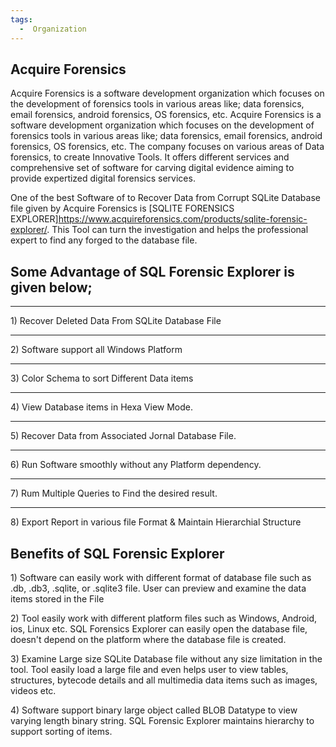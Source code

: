```yaml
---
tags:
  -  Organization
---
```

## Acquire Forensics

Acquire Forensics is a software development organization which focuses
on the development of forensics tools in various areas like; data
forensics, email forensics, android forensics, OS forensics, etc.
Acquire Forensics is a software development organization which focuses
on the development of forensics tools in various areas like; data
forensics, email forensics, android forensics, OS forensics, etc. The
company focuses on various areas of Data forensics, to create Innovative
Tools. It offers different services and comprehensive set of software
for carving digital evidence aiming to provide expertized digital
forensics services.

One of the best Software of to Recover Data from Corrupt SQLite Database
file given by Acquire Forensics is \[SQLITE FORENSICS
EXPLORER\]<https://www.acquireforensics.com/products/sqlite-forensic-explorer/>.
This Tool can turn the investigation and helps the professional expert
to find any forged to the database file.

## Some Advantage of SQL Forensic Explorer is given below;

------------------------------------------------------------------------

1\) Recover Deleted Data From SQLite Database File

------------------------------------------------------------------------

2\) Software support all Windows Platform

------------------------------------------------------------------------

3\) Color Schema to sort Different Data items

------------------------------------------------------------------------

4\) View Database items in Hexa View Mode.

------------------------------------------------------------------------

5\) Recover Data from Associated Jornal Database File.

------------------------------------------------------------------------

6\) Run Software smoothly without any Platform dependency.

------------------------------------------------------------------------

7\) Rum Multiple Queries to Find the desired result.

------------------------------------------------------------------------

8\) Export Report in various file Format & Maintain Hierarchial
Structure

## Benefits of SQL Forensic Explorer

1\) Software can easily work with different format of database file such
as .db, .db3, .sqlite, or .sqlite3 file. User can preview and examine
the data items stored in the File

2\) Tool easily work with different platform files such as Windows,
Android, ios, Linux etc. SQL Forensics Explorer can easily open the
database file, doesn't depend on the platform where the database file is
created.

3\) Examine Large size SQLite Database file without any size limitation
in the tool. Tool easily load a large file and even helps user to view
tables, structures, bytecode details and all multimedia data items such
as images, videos etc.

4\) Software support binary large object called BLOB Datatype to view
varying length binary string. SQL Forensic Explorer maintains hierarchy
to support sorting of items.